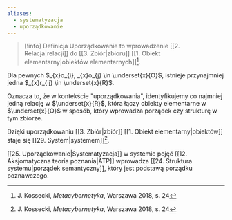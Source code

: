 ```yaml
---
aliases:
  - systematyzacja
  - uporządkowanie
---
```

> [!info] Definicja
> Uporządkowanie to wprowadzenie [[2. Relacja|relacji]] do [[3. Zbiór|zbioru]] [[1. Obiekt elementarny|obiektów elementarnych]][^1].

Dla pewnych $_{x}o_{i}, _{x}o_{j} \in \underset{x}{O}$, istnieje przynajmniej jedna $_{x}r_{ij} \in \underset{x}{R}$.

Oznacza to, że w kontekście "uporządkowania", identyfikujemy co najmniej jedną relację w $\underset{x}{R}$, która łączy obiekty elementarne w $\underset{x}{O}$ w sposób, który wprowadza porządek czy strukturę w tym zbiorze.

Dzięki uporządkowaniu [[3. Zbiór|zbiór]] [[1. Obiekt elementarny|obiektów]] staje się [[29. System|systemem]][^2].

[[25. Uporządkowanie|Systematyzacja]] w systemie pojęć [[12. Aksjomatyczna teoria poznania|ATP]] wprowadza [[24. Struktura systemu|porządek semantyczny]], który jest podstawą porządku poznawczego. 

[^1]: J. Kossecki, *Metacybernetyka*, Warszawa 2018, s. 24
[^2]: J. Kossecki, *Metacybernetyka*, Warszawa 2018, s. 24